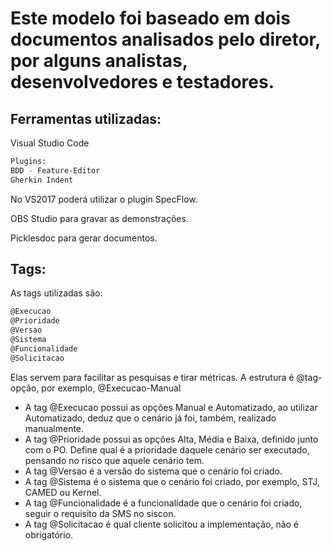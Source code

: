 # Este modelo foi baseado em dois documentos analisados pelo diretor, por alguns analistas, desenvolvedores e testadores.

## Ferramentas utilizadas:
Visual Studio Code
```bash
Plugins: 
BDD - Feature-Editor	
Gherkin Indent
```
No VS2017 poderá utilizar o plugin SpecFlow.

OBS Studio para gravar as demonstrações.

Picklesdoc para gerar documentos.

## Tags:
As tags utilizadas são:
```bash
@Execucao 
@Prioridade 
@Versao 
@Sistema 
@Funcionalidade 
@Solicitacao
```
Elas servem para facilitar as pesquisas e tirar métricas.
A estrutura é @tag-opção, por exemplo, @Execucao-Manual
- A tag @Execucao possui as opções Manual e Automatizado, ao utilizar Automatizado, deduz que o cenário já foi, também, realizado manualmente.
- A tag @Prioridade possui as opções Alta, Média e Baixa, definido junto com o PO. Define qual é a prioridade daquele cenário ser executado, pensando no risco que aquele cenário tem.
- A tag @Versao é a versão do sistema que o cenário foi criado.
- A tag @Sistema é o sistema que o cenário foi criado, por exemplo, STJ, CAMED ou Kernel.
- A tag @Funcionalidade é a funcionalidade que o cenário foi criado, seguir o requisito da SMS no siscon.
- A tag @Solicitacao é qual cliente solicitou a implementação, não é obrigatório.
